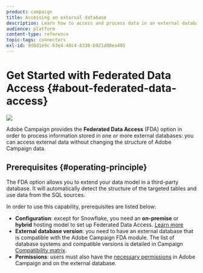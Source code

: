 ```yaml
---
product: campaign
title: Accessing an external database
description: Learn how to access and process data in an external database
audience: platform
content-type: reference
topic-tags: connectors
exl-id: 9d8d1e9c-63e4-40c4-8338-b921d08ea405
---
```

# Get Started with Federated Data Access {#about-federated-data-access}

![](assets/do-not-localize/v7-only.svg)

Adobe Campaign provides the **Federated Data Access** (FDA) option in order to process information stored in one or more external databases: you can access external data without changing the structure of Adobe Campaign data.

## Prerequisites {#operating-principle}

The FDA option allows you to extend your data model in a third-party database. It will automatically detect the structure of the targeted tables and use data from the SQL sources.

In order to use this capability, prerequisites are listed below:

* **Configuration**: except for Snowflake, you need an **on-premise** or **hybrid** hosting model to set up Federated Data Access. [Learn more](../../installation/using/hosting-models.md)
* **External database version**: you need to have an external database that is compatible with the Adobe Campaign FDA module. The list of database systems and compatible versions is detailed in Campaign [Compatibility matrix](../../rn/using/compatibility-matrix.md#FederatedDataAccessFDA). 
* **Permissions**: users must also have the [necessary permissions](../../installation/using/remote-database-access-rights.md) in Adobe Campaign and on the external database.

